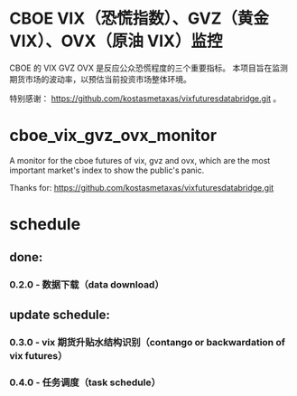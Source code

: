 # CBOE VIX（恐慌指数）、GVZ（黄金 VIX）、OVX（原油 VIX）监控
CBOE 的 VIX GVZ OVX 是反应公众恐慌程度的三个重要指标。
本项目旨在监测期货市场的波动率，以预估当前投资市场整体环境。

特别感谢：
https://github.com/kostasmetaxas/vixfuturesdatabridge.git 。

# cboe_vix_gvz_ovx_monitor
A monitor for the cboe futures of vix, gvz and ovx, which are the most important market's index to show the public's panic.

Thanks for:
https://github.com/kostasmetaxas/vixfuturesdatabridge.git

# schedule
## done:
### 0.2.0 - 数据下载（data download）
## update schedule:
### 0.3.0 - vix 期货升贴水结构识别（contango or backwardation of vix futures）
### 0.4.0 - 任务调度（task schedule）
